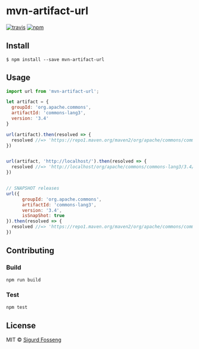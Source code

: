 # mvn-artifact-url
[![travis][travis-image]][travis-url]
[![npm][npm-image]][npm-url]

[travis-image]: https://img.shields.io/travis/laat/mvn-dl.svg?style=flat
[travis-url]: https://travis-ci.org/laat/mvn-dl
[npm-image]: https://img.shields.io/npm/v/mvn-artifact-url.svg?style=flat
[npm-url]: https://npmjs.org/package/mvn-artifact-url

## Install

```
$ npm install --save mvn-artifact-url
```

## Usage

```javascript
import url from 'mvn-artifact-url';

let artifact = {
  groupId: 'org.apache.commons',
  artifactId: 'commons-lang3',
  version: '3.4'
}

url(artifact).then(resolved => {
  resolved //=> 'https://repo1.maven.org/maven2/org/apache/commons/commons-lang3/3.4/commons-lang3-3.4.jar'
})


url(artifact, 'http://localhost/').then(resolved => {
  resolved //=> 'http://localhost/org/apache/commons/commons-lang3/3.4/commons-lang3-3.4.jar'
})


// SNAPSHOT releases
url({
      groupId: 'org.apache.commons',
      artifactId: 'commons-lang3',
      version: '3.4',
      isSnapShot: true
}).then(resolved => {
  resolved //=> 'https://repo1.maven.org/maven2/org/apache/commons/commons-lang3/3.4-SNAPSHOT/commons-lang3-3.4-1-23.jar'
})
```

## Contributing

### Build

```js
npm run build
```

### Test

```js
npm test
```

## License

MIT © [Sigurd Fosseng](http://github.com/laat)

